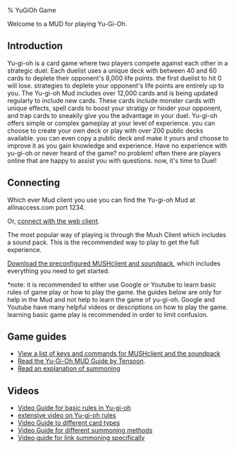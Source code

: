 % YuGiOh Game

Welcome to a MUD for playing Yu-Gi-Oh.

## Introduction

Yu-gi-oh is a card game where two players compete against each other in
a strategic duel. Each duelist uses a unique deck with between 40 and 60
cards to deplete their opponent's 8,000 life points. the first duelist
to hit 0 will lose. strategies to deplete your opponent's life points
are entirely up to you. The Yu-gi-oh Mud includes over 12,000 cards and
is being updated regularly to include new cards. These cards include
monster cards with unique effects, spell cards to boost your stratigy or
hinder your opponent, and trap cards to sneakily give you the advantage
in your duel. Yu-gi-oh offers simple or complex gameplay at your level
of experience. you can choose to create your own deck or play with over
200 public decks available. you can even copy a public deck and make it
yours and choose to improve it as you gain knowledge and experience.
Have no experience with yu-gi-oh or never heard of the game? no problem!
often there are players online that are happy to assist you with
questions. now, it's time to Duel!

## Connecting

Which ever Mud client you use you can find the Yu-gi-oh Mud at
allinaccess.com port 1234.

Or, [connect with the web client](webclient/).

The most popular way of playing is through the Mush Client which
includes a sound pack. This is the recommended way to play to get the
full experience.

[Download the preconfigured MUSHclient and
soundpack](https://github.com/Timtam/yugioh-soundpack/archive/master.zip),
which includes everything you need to get started.

*note: it is recommended to either use Google or Youtube to learn basic
rules of game play or how to play the game. the guides below are only
for help in the Mud and not help to learn the game of yu-gi-oh. Google
and Youtube have many helpful videos or descriptions on how to play the
game. learning basic game play is recommended in order to limit
confusion.

## Game guides

* [View a list of keys and commands for MUSHclient and the soundpack](keys.html)
* [Read the Yu-Gi-Oh MUD Guide by Tensoon](https://forum.audiogames.net/topic/30057/yugioh-mud-guide/).
* [Read an explanation of summoning](summoning.html)


## Videos
* [Video Guide for basic rules in Yu-gi-oh](https://www.youtube.com/watch?v=55gsu3_36Fs)
* [extensive video on Yu-gi-oh rules](https://www.youtube.com/watch?v=s1QsMX9MwHA)
* [Video Guide to different card types](https://www.youtube.com/watch?v=FQFDqWISUP0)
* [Video Guide for different summoning methods](https://www.youtube.com/watch?v=m3Kaq_Q4ktc)
* [Video guide for link summoning specifically](https://www.youtube.com/watch?v=pqzA9pLZnvU)
